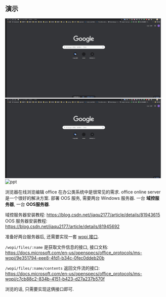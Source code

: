 ## 演示

![word](./snapshot/word.gif)
![excel](snapshot/excel.gif)
![ppt](snapshot/ppt.gif)


浏览器在线浏览编辑 office 在办公类系统中是很常见的需求. office online server 是一个很好的解决方案.
部署 OOS 服务, 需要两台 Windows 服务器. 一台 **域控服务器**, 一台 **OOS服务器**.

域控服务器安装教程: https://blog.csdn.net/jiaqu2177/article/details/81943615  
OOS 服务器安装教程: https://blog.csdn.net/jiaqu2177/article/details/81945692  

准备好两台服务器后, 还需要实现一套 [wopi 接口](http://blogs.msdn.com/b/officedevdocs/archive/2013/03/21/introducing-wopi.aspx).

`/wopi/files/:name` 是获取文件信息的接口, 接口文档:  
https://docs.microsoft.com/en-us/openspecs/office_protocols/ms-wopi/9e351794-eee8-4fd1-b34c-0fec0ddeb20b

`/wopi/files/:name/contents` 返回文件流的接口:  
https://docs.microsoft.com/en-us/openspecs/office_protocols/ms-wopi/c7cb88c2-834b-4151-b423-d27a237b570f

浏览的话, 只需要实现这俩接口即可.

